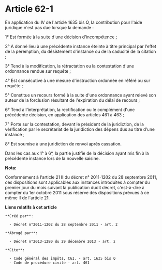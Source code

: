 # Article 62-1

En application du IV de l'article 1635 bis Q, la contribution pour l'aide juridique n'est pas due lorsque la demande : 

1° Est formée à la suite d'une décision d'incompétence ; 

2° A donné lieu à une précédente instance éteinte à titre principal par l'effet de la péremption, du désistement d'instance
ou de la caducité de la citation ; 

3° Tend à la modification, la rétractation ou la contestation d'une ordonnance rendue sur requête ; 

4° Est consécutive à une mesure d'instruction ordonnée en référé ou sur requête ; 

5° Constitue un recours formé à la suite d'une ordonnance ayant relevé son auteur de la forclusion résultant de l'expiration
du délai de recours ; 

6° Tend à l'interprétation, la rectification ou le complément d'une précédente décision, en application des articles 461 à
463 ; 

7° Porte sur la contestation, devant le président de la juridiction, de la vérification par le secrétariat de la juridiction
des dépens dus au titre d'une instance ; 

8° Est soumise à une juridiction de renvoi après cassation. 

Dans les cas aux 1° à 6°, la partie justifie de la décision ayant mis fin à la précédente instance lors de la nouvelle
saisine.

**Nota:**

Conformément à l'article 21 II du décret n° 2011-1202 du 28 septembre 2011, ces dispositions sont applicables aux instances
introduites à compter du premier jour du mois suivant la publication dudit décret, c'est-à-dire à compter du 1er octobre 2011
sous réserve des dispositions prévues à ce même II de l'article 21.

**Liens relatifs à cet article**

	**Créé par**:

	  - Décret n°2011-1202 du 28 septembre 2011 - art. 2

	**Abrogé par**:

	  - Décret n°2013-1280 du 29 décembre 2013 - art. 2

	**Cite**:

	  - Code général des impôts, CGI. - art. 1635 bis Q
	  - Code de procédure civile - art. 461
